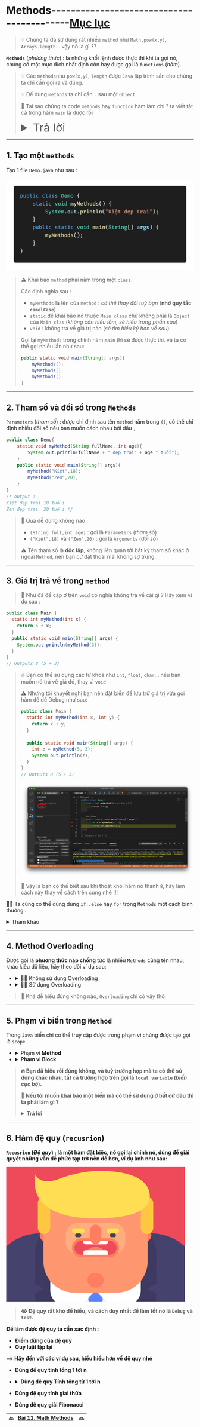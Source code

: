 # Methods------------------------------------------[Mục lục](https://github.com/Zenfection/Java)

>  💡 Chúng ta đã sử dụng rất nhiều `method` như `Math.pow(x,y)`, `Arrays.length`... vậy nó là gì ?? 

**`Methods`** (*phương thức*) : là những khối lệnh được thực thi khi ta gọi nó, chúng có một mục đích nhất định còn hay được gọi là `functions` (*hàm*).

> 💡 Các `methods`như `pow(x,y)`, `length` được `Java` lập trình sẵn cho chúng ta chỉ cần gọi ra và dùng.
> 
> 💡 Để dùng `methods` ta chỉ cần `.` sau một `Object`.
> 
> 🤔 Tại sao chúng ta code `methods` hay `function` hàm làm chi ?  ta viết tất cả trong hàm `main` là được rồi
> 
> <details>
> <summary style="font-size:30px;">Trả lời</summary>
> 
> - 🧚‍♂️ Ta chỉ cần định dạng một lần và sử dụng về sau
> - 🧚‍♂️ Ví dụ: ta code ta code hàm `đi` cho con mèo, thì tay và chân đều đi, nếu thế ta cần code 2 lần nếu không sử dụng hàm
> 
> </details>

---

## 1. Tạo một `methods`

Tạo 1 file `Demo.java` như sau : 

<img title="" src="https://raw.githubusercontent.com/Zenfection/Image/master/2021/02/01-11-04-22-java-oop_8.png" alt="java-oop_8.png" width="515">

> ⚠️ Khai báo `method` phải nằm trong một `class`.
> 
> Các định nghĩa sau : 
> 
> - `myMethods` là tên của `method` : *có thê thay đổi tuỳ bạn* (**nhớ quy tắc `camelCase`**)
> - `static` để khai báo nó thuộc `Main class` chứ không phải là `Object` của `Main clas` (*không cần hiểu lắm, sẽ hiểu trong phần sau*)
> - `void` : không trả về giá trị nào (*sẽ tìm hiểu kỹ hơn về sau*)
> 
> Gọi lại `myMethods` trong chính hàm `main` thì sẽ được thực thi. và ta có thể gọi nhiều lần như sau: 
> 
> ```java
> public static void main(String[] args){
>     myMethods();
>     myMethods();
>     myMethods();
> }
> ```

---

## 2. Tham số và đối số trong `Methods`

`Parameters` (*tham số*) : được chỉ định sau tên `method` nằm trong `()`, có thể chỉ định nhiều đối số nếu bạn muốn cách nhau bởi dấu `;`

```java
public class Demo{
    static void myMethod(String fullName, int age){
        System.out.println(fullName + " đẹp trai" + age " tuổi");
    }
    public static void main(String[] args){
        myMethod("Kiệt",18);
        myMethod("Zen",20);
    }
}
/* output :
Kiệt đẹp trai 18 tuổi
Zen đẹp trai  20 tuổi */ 
```

> 🤔 Quá dễ đúng không nào : 
> 
> - `(String full,int age)` : gọi là `Parameters` (*tham số*)
> - `("Kiệt",18)` và `("Zen",20)` : gọi là `Arguments` (*đối số*)
> 
> ⚠️ Tên tham số là **độc lập**, không liên quan tới bất kỳ tham số khác ở ngoài `Method`, nên bạn cứ đặt thoải mái không sợ trùng.

---

## 3. Giá trị trả về trong `method`

>  🤔 Như đã để cập ở trên `void` có nghĩa không trả về cái gì ? Hãy xem ví dụ sau : 

```java
public class Main {
  static int myMethod(int x) {
    return 5 + x;
  }
  public static void main(String[] args) {
    System.out.println(myMethod(3));
  }
}
// Outputs 8 (5 + 3)
```

> 🔥 Bạn có thể sử dụng các từ khoá như `int`, `float`, `char`... nếu bạn muốn nó trả về giá đó, thay vì `void`
> 
> ⚠️ Nhưng tôi khuyết nghị bạn nên đặt biến để lưu trữ giá trị vừa gọi hàm để dễ Debug như sau: 
> 
> ```java
> public class Main {
>   static int myMethod(int x, int y) {
>     return x + y;
>   }
> 
>   public static void main(String[] args) {
>     int z = myMethod(5, 3);
>     System.out.println(z);
>   }
> }
> // Outputs 8 (5 + 3)
> ```
> 
> ![Ảnh chụp Màn hình 2021-02-01 lúc 11.23.21.png](https://raw.githubusercontent.com/Zenfection/Image/master/2021/02/01-11-24-06-A%CC%89nh%20chu%CC%A3p%20Ma%CC%80n%20hi%CC%80nh%202021-02-01%20lu%CC%81c%2011.23.21.png)
> 
> 🤪 Vậy là bạn có thể biết sau khi thoát khỏi hàm nó thành `8`, hãy làm cách này thay về cách trên cùng nhé !!! 

🧚‍♂️ Ta cũng có thể dùng dùng `if..else` hay `for` trong `Methods` một cách bình thường .

<details>
<summary>Tham khảo</summary>

```java
public class Main {
      static void checkAge(int age) {
            if (age < 18){
              System.out.println("Bạn là thằng nhóc con dưới 18 tuổ");
            } 
            else{
              System.out.println("Bạn trưởng thành rồi, nhưng vẫn nhóc con");
            }
      }
      public static void main(String[] args) {
        checkAge(20);
      }
}
// Outputs :  Bạn trưởng thành rồi, nhưng vẫn nhóc con
```

</details>

---

## 4. Method Overloading

Được gọi là **phương thức nạp chồng** tức là nhiều `Methods` cùng tên nhau, khác kiểu dữ liệu, hãy theo dõi ví dụ sau: 

- <details>
  <summary>🧚‍♂️ Không sử dụng Overloading</summary>
  
  ```java
  static int plusMethodInt(int x, int y) {
    return x + y;
  }
  
  static double plusMethodDouble(double x, double y) {
    return x + y;
  }
  ```
  
  🔥 Khi ta muốn số trả về số thực ta phải dùng `plusMethodDouble` nếu muốn trả về số nguyên phải dùng `plusMethodInt`
  🤪 Vậy ta cần phải nhớ quá nhiều hàm, gây khó cho ta
  
  </details>

- <details>
  <summary>🧚‍♂️ Sử dụng Overloading</summary>
  
  ```java
  static int plusMethod(int x, int y) {
    return x + y;
  } 
  
  static double plusMethod(double x, double y) {
    return x + y;
  }
  ```
  
  🔥 Vậy là chúng ta chỉ cần sử dụng `plusMethod` và truyền vào số nguyên hay số thực đều được.
  
  </details>

> 🚀 Khá dễ hiểu đúng không nào, `Overloading` chỉ có vậy thôi

---

## 5. Phạm vi biến trong `Method`

Trong `Java` biến chỉ có thể truy cập được trong phạm vi chúng được tạo gọi là `scope`

- <details>
  <summary>Phạm vi <b>Method<b></summary>
  
  ```java
  public class Main{
    public static void main(String[] args){
        // không thể sử dụng x ở đây
        int x = 10;
        // có thể sử dụng x từ đây
        System.out.println(x);
    }
  }
  ```
  
  </details>

- <details>
  <summary>Phạm vi <b>Block</b></summary>
  
  ```java
  public class Main {
    public static void main(String[] args) {
      //không thể sử dụng x ở đây
      { //dấu trong ngoặc này là block
        // Không thể sử dụng x ở đây
        int x = 100;
        // Có thể sử dụng x
        System.out.println(x);
      } 
      // không thể sử dụng x ở đây
    }
  }
  ```
  
  > ⚠️ Nó giống như việc bạn sử dụng `if`, `while`,`for`, các biến chỉ tồn tại trong khối mã đó thôi.
  
  </details>

> 🔥 Bạn đã hiểu rồi đúng không, và tuỳ trường hợp mà ta có thể sử dụng khác nhau, tất cả trường hợp trên gọi là `local variable` (*biến cục bộ*).
> 
> 🤔 Nếu tôi muốn khai báo một biến mà có thể sử dụng ở bất cứ đâu thì ta phải làm gì ?
> 
> <details>
> <summary><b>Trả lời<b></summary>
> 
> Ta có thể sử dụng `global variables` (*biến toàn cục*) thay vì *biến cục bộ* ở trên, như sau: 
> 
> ```java
> public class Demo {
>    static int x = 100; //khai báo toàn cục
>    //Sử dụng x bất kỳ đâu
>    static void method1(){
>        System.out.println(x);
>    }
> 
>    public static void main(String[] args) {
>        method1();
>        System.out.println(x);
>    }
> }
> ```
> 
> > ⚠️ Khai báo toàn cục ở dòng đầu tiên của `class` và thêm `static` vào trước khai báo.
> 
> </details>

---

## 6. Hàm đệ quy (`recusrion`)

`Recusrion` (*Đệ quy*) : là một hàm đặt biệc, nó **gọi lại chính nó**, dùng để giải quyết những vấn đề phức tạp trở nên dễ hơn, ví dụ ảnh như sau:

![b29.gif](https://raw.githubusercontent.com/Zenfection/Image/master/2021/02/01-12-45-30-b29.gif)

> 😭 Đệ quy rất khó để hiểu, và cách duy nhất để làm tốt nó là `Debug` và `test`.

Để làm được đệ quy ta cần xác định :

- Điểm dừng của đệ quy
- Quy luật lặp lại

==> Hãy đến với các ví dụ sau, hiểu hiểu hơn về đệ quy nhé

- Dùng để quy **tính tổng 1 tới n**
- <details>
  <summary>Dùng để quy <b>Tính tổng từ 1 tới n</b></summary>
  Cho file `Demo.java` như sau:
  ```java
  public class Demo {
    static int sum1toN(int n){
        if(n == 0){
            return 0;
        }
        int result = n + sum1toN(n-1); //nên sử dụng thêm biến để debug tốt
        return result;
    }

    public static void main(String[] args) {
        int result = sum1toN(5);//nên sử dụng thêm biến này để debug tốt
        System.out.println(result);
    }
  }
  // output : 15
  ```
  
  > 🧚‍♂️ Bạn có thể thấy nó hơi dài vì đã thêm biến `result`, nhưng bạn hãy làm thế để tốt cho việc `debug` nha.

  </details>
- Dùng đệ quy tính **giai thừa**
- Dùng để quy giải **Fibonacci**

| 🔙   [Bài 11. Math Methods](https://github.com/Zenfection/Java/blob/master/Java%20Basic/11.Math.md) | 🔜  |
| --------------------------------------------------------------------------------------------------- | --- |
